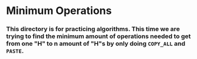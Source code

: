 # Minimum Operations
### This directory is for practicing algorithms. This time we are trying to find the minimum amount of operations needed to get from one "H" to n amount of "H"s by only doing `COPY_ALL` and `PASTE`.